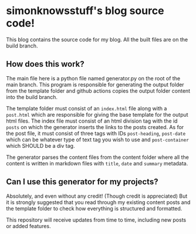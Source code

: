 # simonknowsstuff's blog source code!
This blog contains the source code for my blog. All the built files are on the build branch.

## How does this work?
The main file here is a python file named generator.py on the root of the main branch. This program is responsible for generating the output folder from the template folder and github actions copies the output folder content into the build branch.

The template folder must consist of an `index.html` file along with a `post.html` which are responsible for giving the base template for the output html files. The index file must consist of an html division tag with the id `posts` on which the generator inserts the links to the posts created. As for the post file, it must consist of three tags with IDs `post-heading`, `post-date` which can be whatever type of text tag you wish to use and `post-container` which SHOULD be a div tag.

The generator parses the content files from the content folder where all the content is written in markdown files with `title`, `date` and `summary` metadata. 

## Can I use this generator for my projects?
Absolutely, and even without any credit! (Though credit is appreciated) But it is strongly suggested that you read through my existing content posts and the template folder to check how everything is structured and formatted.

This repository will receive updates from time to time, including new posts or added features.
